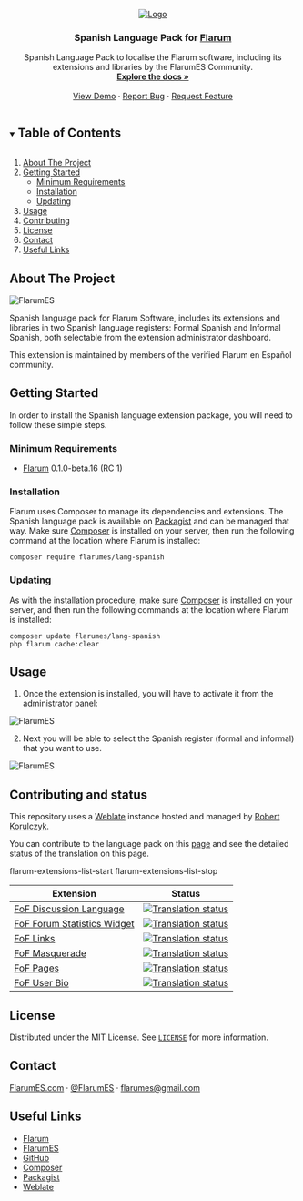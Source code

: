<p align="center">
  <a href="https://github.com/FlarumES/lang-spanish">
    <img src="https://flarumes.com/assets/logo-qmhd7tk4.png" alt="Logo">
  </a>

  <h3 align="center">Spanish Language Pack for <a href="https://flarum.org">Flarum</a></h3>

  <p align="center">
    Spanish Language Pack to localise the Flarum software, including its extensions and libraries by the FlarumES Community.
    <br />
    <a href="https://github.com/FlarumES/lang-spanish"><strong>Explore the docs »</strong></a>
    <br />
    <br />
    <a href="https://flarumes.com">View Demo</a>
    ·
    <a href="https://github.com/FlarumES/lang-spanish/issues">Report Bug</a>
    ·
    <a href="https://github.com/FlarumES/lang-spanish/issues">Request Feature</a>
  </p>
</p>



<details open="open">
  <summary><h2 style="display: inline-block">Table of Contents</h2></summary>
  <ol>
    <li>
      <a href="#about-the-project">About The Project</a>
    </li>
    <li>
      <a href="#getting-started">Getting Started</a>
      <ul>
        <li><a href="#minimum-requirements">Minimum Requirements</a></li>
        <li><a href="#installation">Installation</a></li>
        <li><a href="#updating">Updating</a></li>
      </ul>
    </li>
    <li><a href="#usage">Usage</a></li>
    <li><a href="#contributing">Contributing</a></li>
    <li><a href="#license">License</a></li>
    <li><a href="#contact">Contact</a></li>
    <li><a href="#useful-links">Useful Links</a></li>
  </ol>
</details>


## About The Project

![FlarumES](https://flarumes.com/assets/site-image-bfqb2dxn.png)

Spanish language pack for Flarum Software, includes its extensions and libraries in two Spanish language registers: Formal Spanish and Informal Spanish, both selectable from the extension administrator dashboard.

This extension is maintained by members of the verified Flarum en Español community.

## Getting Started

In order to install the Spanish language extension package, you will need to follow these simple steps.


### Minimum Requirements

* <a href="https://flarum.org">Flarum</a> 0.1.0-beta.16 (RC 1)


### Installation

Flarum uses Composer to manage its dependencies and extensions. The Spanish language pack is available on <a href="https://packagist.org/packages/FlarumES/lang-spanish">Packagist</a> and can be managed that way. Make sure <a href="https://getcomposer.org/">Composer</a> is installed on your server, then run the following command at the location where Flarum is installed:
   ```
   composer require flarumes/lang-spanish
   ```

### Updating

As with the installation procedure, make sure <a href="https://getcomposer.org/">Composer</a> is installed on your server, and then run the following commands at the location where Flarum is installed:
   ```
   composer update flarumes/lang-spanish
   php flarum cache:clear
   ```


## Usage

1. Once the extension is installed, you will have to activate it from the administrator panel:

![FlarumES](https://flarumes.com/assets/site-image-bfqb2dxn.png)

2. Next you will be able to select the Spanish register (formal and informal) that you want to use.

![FlarumES](https://flarumes.com/assets/site-image-bfqb2dxn.png)

## Contributing and status

This repository uses a <a href="https://weblate.org/">Weblate</a> instance hosted and managed by <a href="https://github.com/rob006">Robert Korulczyk</a>.

You can contribute to the language pack on this <a href="https://weblate.rob006.net/languages/">page</a> and see the detailed status of the translation on this page.

flarum-extensions-list-start flarum-extensions-list-stop

<!-- fof-extensions-list-start -->

| Extension | Status |
| --- | --- |
| [FoF Discussion Language](https://github.com/FriendsOfFlarum/discussion-language) | [![Translation status](https://weblate.rob006.net/widgets/flarum/es/fof-discussion-language/svg-badge.svg)](https://weblate.rob006.net/projects/flarum/fof-discussion-language/es/) |
| [FoF Forum Statistics Widget](https://github.com/FriendsOfFlarum/forum-statistics-widget) | [![Translation status](https://weblate.rob006.net/widgets/flarum/es/fof-forum-statistics-widget/svg-badge.svg)](https://weblate.rob006.net/projects/flarum/fof-forum-statistics-widget/es/) |
| [FoF Links](https://github.com/FriendsOfFlarum/links) | [![Translation status](https://weblate.rob006.net/widgets/flarum/es/fof-links/svg-badge.svg)](https://weblate.rob006.net/projects/flarum/fof-links/es/) |
| [FoF Masquerade](https://github.com/FriendsOfFlarum/masquerade) | [![Translation status](https://weblate.rob006.net/widgets/flarum/es/fof-masquerade/svg-badge.svg)](https://weblate.rob006.net/projects/flarum/fof-masquerade/es/) |
| [FoF Pages](https://github.com/FriendsOfFlarum/pages) | [![Translation status](https://weblate.rob006.net/widgets/flarum/es/fof-pages/svg-badge.svg)](https://weblate.rob006.net/projects/flarum/fof-pages/es/) |
| [FoF User Bio](https://github.com/FriendsOfFlarum/user-bio) | [![Translation status](https://weblate.rob006.net/widgets/flarum/es/fof-user-bio/svg-badge.svg)](https://weblate.rob006.net/projects/flarum/fof-user-bio/es/) |

<!-- fof-extensions-list-stop -->

## License

Distributed under the MIT License. See <a href="https://github.com/FlarumES/lang-spanish/blob/main/LICENSE">`LICENSE`</a> for more information.


## Contact

[FlarumES.com](https://FlarumES.com) · [@FlarumES](https://twitter.com/FlarumES) · flarumes@gmail.com


## Useful Links

* [Flarum](https://flarum.org)
* [FlarumES](https://FlarumES.com)
* [GitHub](https://github.com/FlarumES/lang-spanish)
* [Composer](https://getcomposer.org/)
* [Packagist](https://packagist.org/)
* [Weblate](https://weblate.org/)